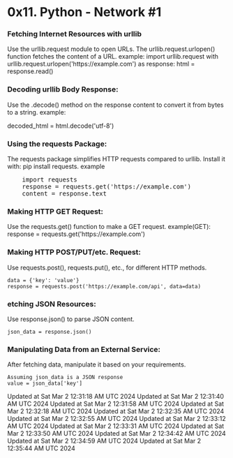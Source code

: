 <h1>0x11. Python - Network #1</h1>

<h3>Fetching Internet Resources with urllib </h3>
Use the urllib.request module to open URLs.
The urllib.request.urlopen() function fetches the content of a URL.
example:
    import urllib.request
    with urllib.request.urlopen('https://example.com') as response:
    html = response.read()

<h3>Decoding urllib Body Response: </h3>
Use the .decode() method on the response content to convert it from bytes to a string.
example:
    <p> decoded_html = html.decode('utf-8')</p>

<h3>Using the requests Package: </h3>
The requests package simplifies HTTP requests compared to urllib.
Install it with: pip install requests.
example
<pre>    import requests
    response = requests.get('https://example.com')
    content = response.text</pre>

<h3>Making HTTP GET Request: </h3>
Use the requests.get() function to make a GET request.
example(GET):
    response = requests.get('https://example.com')

<h3>Making HTTP POST/PUT/etc. Request: </h3>
Use requests.post(), requests.put(), etc., for different HTTP methods.

    data = {'key': 'value'}
    response = requests.post('https://example.com/api', data=data)

<h3>etching JSON Resources: </h3>
Use response.json() to parse JSON content.

    json_data = response.json()


<h3>Manipulating Data from an External Service:</h3>
After fetching data, manipulate it based on your requirements.

    Assuming json_data is a JSON response
    value = json_data['key']

Updated at Sat Mar  2 12:31:18 AM UTC 2024
Updated at Sat Mar  2 12:31:40 AM UTC 2024
Updated at Sat Mar  2 12:31:58 AM UTC 2024
Updated at Sat Mar  2 12:32:18 AM UTC 2024
Updated at Sat Mar  2 12:32:35 AM UTC 2024
Updated at Sat Mar  2 12:32:55 AM UTC 2024
Updated at Sat Mar  2 12:33:12 AM UTC 2024
Updated at Sat Mar  2 12:33:31 AM UTC 2024
Updated at Sat Mar  2 12:33:50 AM UTC 2024
Updated at Sat Mar  2 12:34:42 AM UTC 2024
Updated at Sat Mar  2 12:34:59 AM UTC 2024
Updated at Sat Mar  2 12:35:44 AM UTC 2024
